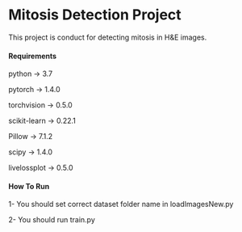 # Mitosis Detection Project

This project is conduct for detecting mitosis in H&E images.

#### Requirements

python -> 3.7

pytorch -> 1.4.0

torchvision -> 0.5.0

scikit-learn -> 0.22.1

Pillow -> 7.1.2

scipy -> 1.4.0

livelossplot -> 0.5.0

#### How To Run

1- You should set correct dataset folder name in loadImagesNew.py

2- You should run train.py
